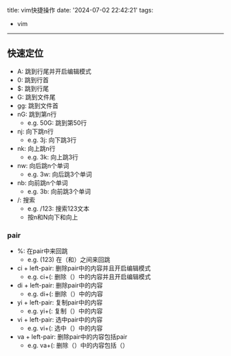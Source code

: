 title: vim快捷操作
date: '2024-07-02 22:42:21'
tags:
  - vim
---
## 快速定位

- A: 跳到行尾并开启编辑模式
- 0: 跳到行首
- $: 跳到行尾
- G: 跳到文件尾
- gg: 跳到文件首
- nG: 跳到第n行
    - e.g. 50G: 跳到第50行
- nj: 向下跳n行
    - e.g. 3j: 向下跳3行
- nk: 向上跳n行
    - e.g. 3k: 向上跳3行
- nw: 向后跳n个单词
    - e.g. 3w: 向后跳3个单词
 - nb: 向前跳n个单词
    - e.g. 3b: 向前跳3个单词
- /: 搜索
    - e.g. /123: 搜索123文本
    - 按n和N向下和向上

### pair

- %: 在pair中来回跳
    - e.g. (123)  在（和）之间来回跳
- ci + left-pair: 删除pair中的内容并且开启编辑模式
    - e.g. ci+(: 删除（）中的内容并且开启编辑模式
- di + left-pair: 删除pair中的内容
    - e.g. di+(: 删除（）中的内容
- yi + left-pair: 复制pair中的内容
    - e.g. yi+(: 复制（）中的内容
- vi + left-pair: 选中pair中的内容
    - e.g. vi+(: 选中（）中的内容
- va + left-pair: 删除pair中的内容包括pair
    - e.g. va+(: 删除（）中的内容包括（）